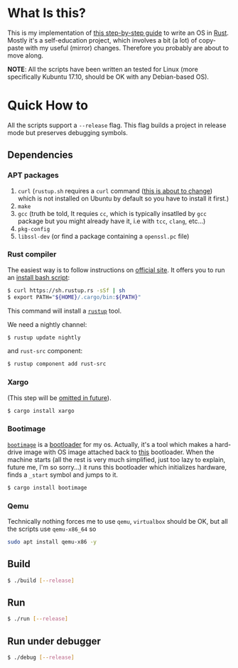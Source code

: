 # What Is this?

This is my implementation of
[this step-by-step guide](https://os.phil-opp.com/second-edition/)
to write an OS in [Rust](https://www.rust-lang.org/).
Mostly it's a self-education project, which involves a bit (a lot)
of copy-paste with my useful (mirror) changes.
Therefore you probably are about to move along.

**NOTE**: All the scripts have been written an tested for Linux
(more specifically Kubuntu 17.10, should be OK with any Debian-based OS).

# Quick How to

All the scripts support a `--release` flag.
This flag builds a project in release mode but preserves debugging symbols.

## Dependencies

### APT packages
1. `curl` (`rustup.sh` requires a `curl` command
   ([this is about to change](https://github.com/rust-lang-nursery/rustup.rs/pull/1373))
   which is not installed on Ubuntu by default so you have to install it first.)
2. `make`
3. `gcc` (truth be told, It requies `cc`, which is typically insatlled by `gcc` package
   but you might already have it, i.e with `tcc`, `clang`, etc...)
4. `pkg-config`
5. `libssl-dev` (or find a package containing a `openssl.pc` file)

### Rust compiler
The easiest way is to follow instructions on
[official site](https://www.rust-lang.org/en-US/install.html).
It offers you to run an [install bash script](https://sh.rustup.rs):

```bash
$ curl https://sh.rustup.rs -sSf | sh
$ export PATH="${HOME}/.cargo/bin:${PATH}"
```

This command will install a [`rustup`](https://github.com/rust-lang-nursery/rustup.rs/) tool.

We need a nightly channel:

```bash
$ rustup update nightly
```

and `rust-src` component:
```bash
$ rustup component add rust-src
```

### Xargo

(This step will be [omitted in future](https://github.com/japaric/xargo/issues/193)).

```bash
$ cargo install xargo
```

### Bootimage
[`bootimage`](https://github.com/rust-osdev/bootimage) is a
[bootloader](https://en.wikipedia.org/wiki/Booting#BOOT-LOADER) for my os.
Actually, it's a tool which makes a hard-drive image with OS image attached
back to [this](https://github.com/rust-osdev/bootloader) bootloader.
When the machine starts (all the rest is very much simplified,
just too lazy to explain, future me, I'm so sorry...)
it runs this bootloader which initializes hardware, finds a `_start` symbol and  jumps to it.

```bash
$ cargo install bootimage
```

### Qemu
Technically nothing forces me to use `qemu`, `virtualbox` should be OK,
but all the scripts use `qemu-x86_64` so

```bash
sudo apt install qemu-x86 -y
```

## Build

```bash
$ ./build [--release]
```

## Run
```bash
$ ./run [--release]
```

## Run under debugger
```bash
$ ./debug [--release]
```
